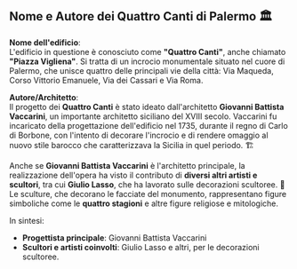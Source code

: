 ## Nome e Autore dei Quattro Canti di Palermo 🏛️

**Nome dell'edificio**:  
L'edificio in questione è conosciuto come **"Quattro Canti"**, anche chiamato **"Piazza Vigliena"**. Si tratta di un incrocio monumentale situato nel cuore di Palermo, che unisce quattro delle principali vie della città: Via Maqueda, Corso Vittorio Emanuele, Via dei Cassari e Via Roma.

**Autore/Architetto**:  
Il progetto dei **Quattro Canti** è stato ideato dall'architetto **Giovanni Battista Vaccarini**, un importante architetto siciliano del XVIII secolo. Vaccarini fu incaricato della progettazione dell'edificio nel 1735, durante il regno di Carlo di Borbone, con l'intento di decorare l'incrocio e di rendere omaggio al nuovo stile barocco che caratterizzava la Sicilia in quel periodo. 🏗️

Anche se **Giovanni Battista Vaccarini** è l'architetto principale, la realizzazione dell'opera ha visto il contributo di **diversi altri artisti e scultori**, tra cui **Giulio Lasso**, che ha lavorato sulle decorazioni scultoree. 🗿 Le sculture, che decorano le facciate del monumento, rappresentano figure simboliche come le **quattro stagioni** e altre figure religiose e mitologiche.

In sintesi:
- **Progettista principale**: Giovanni Battista Vaccarini
- **Scultori e artisti coinvolti**: Giulio Lasso e altri, per le decorazioni scultoree.
